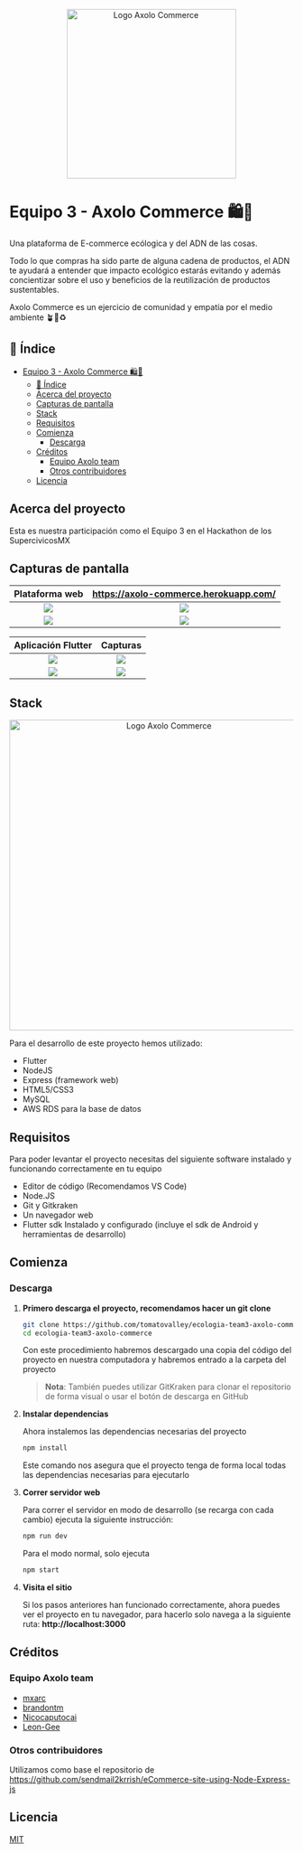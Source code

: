 <p align="center">
<img src="https://github.com/tomatovalley/ecologia-team3-axolo-commerce/blob/master/logo.png" width="300" title="Logo Axolo Commerce">
</p>

# Equipo 3 - Axolo Commerce 🛍🌱

Una plataforma de E-commerce ecólogica y del ADN de las cosas.

Todo lo que compras ha sido parte de alguna cadena de productos, el ADN te ayudará a entender que impacto ecológico estarás evitando y además concientizar sobre el uso y beneficios de la reutilización de productos sustentables.

Axolo Commerce es un ejercicio de comunidad y empatía por el medio ambiente 🪴🌿♻

## 📖 Índice

- [Equipo 3 - Axolo Commerce 🛍🌱](#equipo-3---axolo-commerce-)
  - [📖 Índice](#-índice)
  - [Acerca del proyecto](#acerca-del-proyecto)
  - [Capturas de pantalla](#capturas-de-pantalla)
  - [Stack](#stack)
  - [Requisitos](#requisitos)
  - [Comienza](#comienza)
    - [Descarga](#descarga)
  - [Créditos](#créditos)
    - [Equipo Axolo team](#equipo-axolo-team)
    - [Otros contribuidores](#otros-contribuidores)
  - [Licencia](#licencia)

## Acerca del proyecto

Esta es nuestra participación como el Equipo 3 en el Hackathon de los SupercivicosMX

## Capturas de pantalla
|    Plataforma web     | https://axolo-commerce.herokuapp.com/ |
| :-------------------: | :-----------------------------------: |
| ![](screens/web0.png) |         ![](screens/web1.png)         |
| ![](screens/web2.png) |         ![](screens/web3.png)         |


|   Aplicación Flutter   |        Capturas        |
| :--------------------: | :--------------------: |
| ![](screens/app5.jpeg) | ![](screens/app2.jpeg) |
| ![](screens/app3.jpeg) | ![](screens/app4.jpeg) |

## Stack

<p align="center">
<img src="https://github.com/tomatovalley/ecologia-team3-axolo-commerce/blob/master/tech.png" width="550" title="Logo Axolo Commerce">
</p>

Para el desarrollo de este proyecto hemos utilizado:

- Flutter
- NodeJS
- Express (framework web)
- HTML5/CSS3
- MySQL
- AWS RDS para la base de datos

## Requisitos

Para poder levantar el proyecto necesitas del siguiente software instalado y funcionando correctamente en tu equipo

- Editor de código (Recomendamos VS Code)
- Node.JS
- Git y Gitkraken
- Un navegador web
- Flutter sdk Instalado y configurado (incluye el sdk de Android y herramientas de desarrollo)

## Comienza

### Descarga

1. **Primero descarga el proyecto, recomendamos hacer un git clone**

   ```bash
   git clone https://github.com/tomatovalley/ecologia-team3-axolo-commerce
   cd ecologia-team3-axolo-commerce
   ```

    Con este procedimiento habremos descargado una copia del código del proyecto en nuestra computadora y habremos entrado a la carpeta del proyecto

    > **Nota**: También puedes utilizar GitKraken para clonar el repositorio de forma visual o usar el botón de descarga en GitHub

2. **Instalar dependencias**

    Ahora instalemos las dependencias necesarias del proyecto

   ```bash
   npm install
   ```

    Este comando nos asegura que el proyecto tenga de forma local todas las dependencias necesarias para ejecutarlo

3. **Correr servidor web**

    Para correr el servidor en modo de desarrollo (se recarga con cada cambio) ejecuta la siguiente instrucción:

    ```bash
    npm run dev
    ```

    Para el modo normal, solo ejecuta

    ```bash
    npm start
    ```
  
4. **Visita el sitio**

    Si los pasos anteriores han funcionado correctamente, ahora puedes ver el proyecto en tu navegador, para hacerlo solo navega a la siguiente ruta: **http://localhost:3000**

## Créditos

### Equipo Axolo team

- [mxarc](http://github.com/mxarc)
- [brandontm](https://github.com/brandontm)
- [Nicocaputocai](https://github.com/Nicocaputocai)
- [Leon-Gee](https://github.com/Leon-Gee/)

### Otros contribuidores

Utilizamos como base el repositorio de https://github.com/sendmail2krrish/eCommerce-site-using-Node-Express-js

## Licencia

[MIT](LICENSE)
